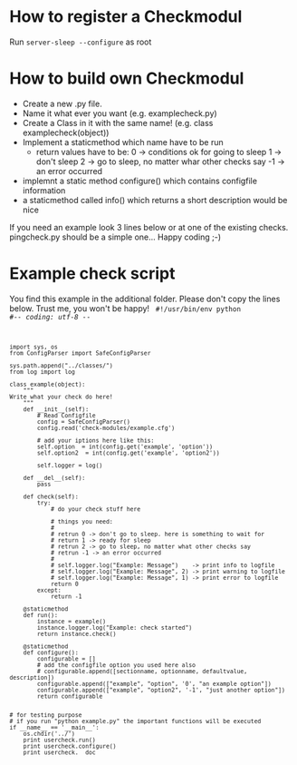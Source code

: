 How to register a Checkmodul
============================
Run `server-sleep --configure` as root

How to build own Checkmodul
===========================
-	Create a new .py file.
-	Name it what ever you want (e.g. examplecheck.py)
-	Create a Class in it with the same name! (e.g. class examplecheck(object))
-	Implement a staticmethod which name have to be run
	-	return values have to be:
		0 -> conditions ok for going to sleep
		1 -> don't sleep
		2 -> go to sleep, no matter whar other checks say
		-1 -> an error occurred
-	implemnt a static method configure() which contains configfile information
-	a staticmethod called info() which returns a short description would be nice
	
If you need an example look 3 lines below or at one of the existing checks. pingcheck.py should be a simple one...
Happy coding ;-)

Example check script
====================
You find this example in the additional folder.
Please don't copy the lines below. Trust me, you won't be happy!
<code>
	#!/usr/bin/env python
	#-*- coding: utf-8 -*-
	
	import sys, os
	from ConfigParser import SafeConfigParser
	
	sys.path.append("../classes/")
	from log import log
	
	class example(object):
		"""
	Write what your check do here!
		"""
		def __init__(self):
			# Read Configfile
			config = SafeConfigParser()
			config.read('check-modules/example.cfg')
			
			# add your iptions here like this:
			self.option  = int(config.get('example', 'option'))
			self.option2  = int(config.get('example', 'option2'))
			
			self.logger = log()
			
		def __del__(self):
			pass
		
		def check(self):
			try:
				# do your check stuff here
				
				# things you need:
				#
				# retrun 0 -> don't go to sleep. here is something to wait for
				# return 1 -> ready for sleep
				# retrun 2 -> go to sleep, no matter what other checks say
				# retrun -1 -> an error occurred
				#
				# self.logger.log("Example: Message")    -> print info to logfile
				# self.logger.log("Example: Message", 2) -> print warning to logfile
				# self.logger.log("Example: Message", 1) -> print error to logfile
				return 0
			except:
				return -1
		
		@staticmethod
		def run():
			instance = example()
			instance.logger.log("Example: check started")
			return instance.check()
		
		@staticmethod
		def configure():
			configurable = []
			# add the configfile option you used here also
			# configurable.append([sectionname, optionname, defaultvalue, description])
			configurable.append(["example", "option", '0', "an example option"])
			configurable.append(["example", "option2", '-1', "just another option"])
			return configurable
	
	
	# for testing purpose
	# if you run "python example.py" the important functions will be executed
	if __name__ == '__main__':
		os.chdir('../')
		print usercheck.run()
		print usercheck.configure()
		print usercheck.__doc__
</code>